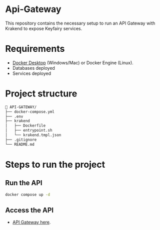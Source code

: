 # Api-Gateway

This repository contains the necessary setup to run an API Gateway with Krakend to expose Keyfairy services.

# Requirements
* [Docker Desktop](https://www.docker.com/products/docker-desktop/) (Windows/Mac) or Docker Engine (Linux).
* Databases deployed
* Services deployed

# Project structure

```bash
📁 API-GATEWAY/
├── docker-compose.yml
├── .env
├── krakend
│   ├── Dockerfile
│   ├── entrypoint.sh
│   └── krakend.tmpl.json
├── .gitignore
└── README.md
```

# Steps to run the project

## Run the API

```bash
docker compose up -d
```

## Access the API
* [API Gateway here](http://localhost:8080).